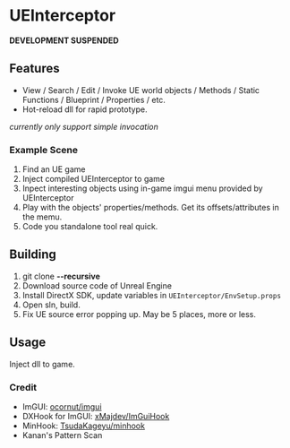 # UEInterceptor

**DEVELOPMENT SUSPENDED**

## Features

* View / Search / Edit / Invoke UE world objects / Methods / Static Functions / Blueprint / Properties / etc.
* Hot-reload dll for rapid prototype.

*currently only support simple invocation*

### Example Scene

1. Find an UE game
2. Inject compiled UEInterceptor to game
3. Inpect interesting objects using in-game imgui menu provided by UEInterceptor
4. Play with the objects' properties/methods. Get its offsets/attributes in the memu.
5. Code you standalone tool real quick.


## Building

1. git clone **--recursive** <THIS REPO>
2. Download source code of Unreal Engine
3. Install DirectX SDK, update variables in `UEInterceptor/EnvSetup.props`
4. Open sln, build.
5. Fix UE source error popping up. May be 5 places, more or less.

## Usage

Inject dll to game.


### Credit

- ImGUI: [ocornut/imgui](https://github.com/ocornut/imgui)
- DXHook for ImGUI: [xMajdev/ImGuiHook](https://www.unknowncheats.me/forum/d3d-tutorials-and-source/457178-imgui-hook-directx12-directx11-directx9-x64-x86.html)
- MinHook: [TsudaKageyu/minhook](https://github.com/TsudaKageyu/minhook)
- Kanan's Pattern Scan
